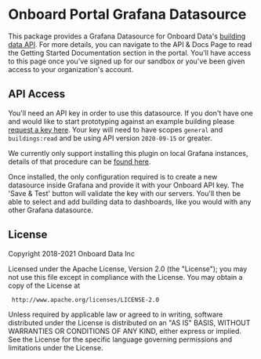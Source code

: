 # Onboard Portal Grafana Datasource

This package provides a Grafana Datasource for Onboard Data's [building data API](https://portal.onboarddata.io).
For more details, you can navigate to the API & Docs Page to read the Getting Started Documentation section in the portal.
You'll have access to this page once you've signed up for our sandbox or you've been given access to your organization's account.

## API Access

You'll need an API key in order to use this datasource. If you don't have one and would like to start prototyping against an example building please [request a key here](https://onboarddata.io/api-keys). Your key will need to have scopes `general` and `buildings:read` and be using API version `2020-09-15` or greater.

We currently only support installing this plugin on local Grafana instances, details of that procedure can be [found here](https://grafana.com/docs/grafana/latest/plugins/installation/).

Once installed, the only configuration required is to create a new datasource inside Grafana and provide it with your Onboard API key. The 'Save & Test' button will validate the key with our servers. You'll then be able to select and add building data to dashboards, like you would with any other Grafana datasource.

## License

 Copyright 2018-2021 Onboard Data Inc

 Licensed under the Apache License, Version 2.0 (the "License");
 you may not use this file except in compliance with the License.
 You may obtain a copy of the License at

     http://www.apache.org/licenses/LICENSE-2.0

 Unless required by applicable law or agreed to in writing, software
 distributed under the License is distributed on an "AS IS" BASIS,
 WITHOUT WARRANTIES OR CONDITIONS OF ANY KIND, either express or implied.
 See the License for the specific language governing permissions and
 limitations under the License.

